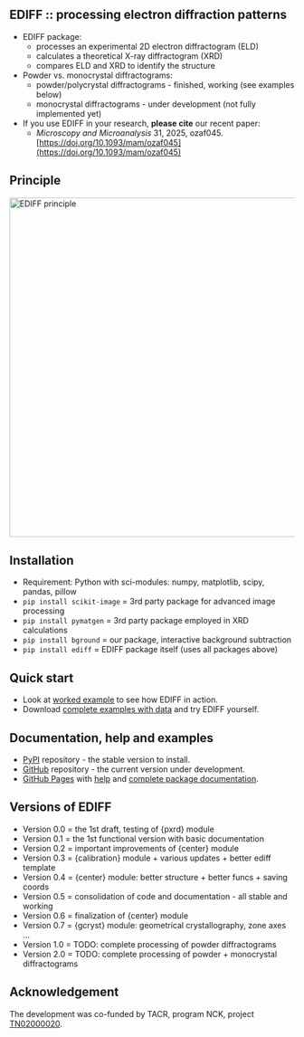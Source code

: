 EDIFF :: processing electron diffraction patterns
-------------------------------------------------

* EDIFF package:
	- processes an experimental 2D electron diffractogram (ELD)
	- calculates a theoretical X-ray diffractogram (XRD)
	- compares ELD and XRD to identify the structure
* Powder vs. monocrystal diffractograms:
	- powder/polycrystal diffractograms - finished, working (see examples below)
	- monocrystal diffractograms - under development (not fully implemented yet)
* If you use EDIFF in your research, **please cite** our recent paper:
	- *Microscopy and Microanalysis* 31, 2025, ozaf045. <br>
	  [https://doi.org/10.1093/mam/ozaf045](https://doi.org/10.1093/mam/ozaf045)


Principle
---------

<img src="https://mirekslouf.github.io/ediff/docs/assets/principle.pptx.png" alt="EDIFF principle" width="600"/>


Installation
------------

* Requirement: Python with sci-modules: numpy, matplotlib, scipy, pandas, pillow
* `pip install scikit-image` = 3rd party package for advanced image processing 
* `pip install pymatgen` = 3rd party package employed in XRD calculations
* `pip install bground` = our package, interactive background subtraction
* `pip install ediff` = EDIFF package itself (uses all packages above)


Quick start
-----------

* Look at
  [worked example](https://www.dropbox.com/scl/fi/3hb78voxd17wb3fzh9n1p/01_ediff_au.nb.pdf?rlkey=qmbvwaw80o1gbe262hwgjvmgx&dl=0)
  to see how EDIFF in action.
* Download
  [complete examples with data](https://mirekslouf.github.io/ediff/docs)
  and try EDIFF yourself.


Documentation, help and examples
--------------------------------

* [PyPI](https://pypi.org/project/ediff) repository -
  the stable version to install.
* [GitHub](https://github.com/mirekslouf/ediff) repository - 
  the current version under development.
* [GitHub Pages](https://mirekslouf.github.io/ediff/)
  with [help](https://mirekslouf.github.io/ediff/docs)
  and [complete package documentation](https://mirekslouf.github.io/ediff/docs/pdoc.html/ediff.html).


Versions of EDIFF
-----------------

* Version 0.0 = the 1st draft, testing of {pxrd} module
* Version 0.1 = the 1st functional version with basic documentation
* Version 0.2 = important improvements of {center} module
* Version 0.3 = {calibration} module + various updates + better ediff template
* Version 0.4 = {center} module: better structure + better funcs + saving coords
* Version 0.5 = consolidation of code and documentation - all stable and working
* Version 0.6 = finalization of {center} module
* Version 0.7 = {gcryst} module: geometrical crystallography, zone axes ...
* Version 1.0 = TODO: complete processing of powder diffractograms
* Version 2.0 = TODO: complete processing of powder + monocrystal diffractograms


Acknowledgement
---------------

The development was co-funded by TACR, program NCK,
project [TN02000020](https://www.isibrno.cz/en/centre-advanced-electron-and-photonic-optics).
